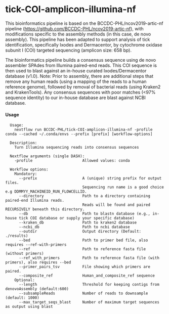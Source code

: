 # tick-COI-amplicon-illumina-nf
This bioinformatics pipeline is based on the BCCDC-PHL/ncov2019-artic-nf pipeline (https://github.com/BCCDC-PHL/ncov2019-artic-nf), with modifications specific to the assembly methods (in this case, de novo assembly). This pipeline has been adapted to support analysis of tick identification, specifically Ixodes and Dermacentor, by cytochrome oxidase subunit I (COI) targeted sequencing (amplicon size: 658 bp). 

The bioinformatics pipeline builds a consensus sequence using de novo assembler SPAdes from Illumina paired-end reads. This COI sequence is then used to blast against an in-house curated Ixodes/Dermacentor database (v1.0). Note: Prior to assembly, there are additional steps that remove  any human reads (using a mapping of the reads to a human reference genome), followed by removal of bacterial reads (using Kraken2 and KrakenTools). Any consensus sequences with poor matches (<97% sequence identity) to our in-house database are blast against NCBI database. 

#### Usage
```
  Usage:
    nextflow run BCCDC-PHL/tick-COI-amplicon-illumina-nf -profile conda --cached ~/.conda/envs --prefix [prefix] [workflow-options]

  Description:
    Turn Illumina sequencing reads into consensus sequences

  Nextflow arguments (single DASH):
    -profile                      Allowed values: conda

  Workflow options:
    Mandatory:
      --prefix                    A (unique) string prefix for output files.
                                  Sequencing run name is a good choice e.g DDMMYY_MACHINEID_RUN_FLOWCELLID.
      --directory                 Path to a directory containing paired-end Illumina reads.
                                  Reads will be found and paired RECURSIVELY beneath this directory.
      --db                        Path to blastn database (e.g., in-house tick COI database or supply your specific database)
      --kraken_db                 Path to kraken2 database
      --ncbi_db                   Path to ncbi database
      --outdir                    Output directory (Default: ./results)
      --bed                       Path to primer bed file, also requires --ref-with-primers
      --ref                       Path to reference fasta file (without primers)
      --ref_with_primers          Path to reference fasta file (with primers), also requires --bed
      --primer_pairs_tsv          File showing which primers are paired.
      --composite_ref             Human_and_composite_ref sequence
    Optional:
      --length                    Threshold for keeping contigs from denovoAssembly (default:600)
      --subsampleReads            Number of reads to downsample (default: 1000)
      --max_target_seqs_blast     Number of maximum target sequences as output using blast
```
